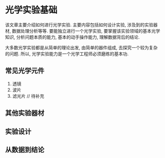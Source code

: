 # 光学实验基础

该文章主要介绍如何进行光学实验. 主要内容包括如何设计实验, 涉及到的实验器材, 数据处理分析等等. 要能独立进行一个光学实验, 要掌握该实验领域的基本光学知识, 分析问题本质的能力, 基本的动手操作能力, 理解数据背后的结论. 

大多数光学实验都是从简单的理论出发, 由简单的器件组成, 去探究一个较为复杂的问题. 所以, 光学实验能力是一个光学工程师必须磨练的基本功. 

## 常见光学元件

1. 透镜
2. 波片
3. 滤光片
// 待补充

## 其他实验器材

## 实验设计

## 从数据到结论 